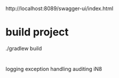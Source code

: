 http://localhost:8089/swagger-ui/index.html

# build project

./gradlew build


#
logging
exception handling
auditing
iN8
